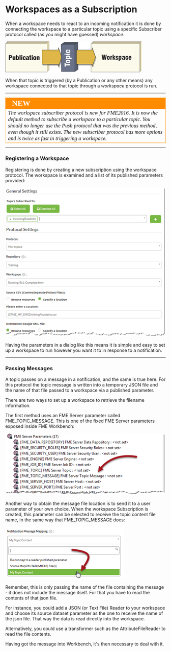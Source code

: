 # Workspaces as a Subscription #

When a workspace needs to react to an incoming notification it is done by connecting the workspace to a particular topic using a specific Subscriber protocol called (as you might have guessed) *workspace*. 

![](./Images/Img4.31.WorkspaceSubscriber.png)

When that topic is triggered (by a Publication or any other means) any workspace connected to that topic through a *workspace* protocol is run.

---

<!--New Section--> 

<table style="border-spacing: 0px">
<tr>
<td style="vertical-align:middle;background-color:darkorange;border: 2px solid darkorange">
<i class="fa fa-bolt fa-lg fa-pull-left fa-fw" style="color:white;padding-right: 12px;vertical-align:text-top"></i>
<span style="color:white;font-size:x-large;font-weight: bold;font-family:serif">NEW</span>
</td>
</tr>

<tr>
<td style="border: 1px solid darkorange">
<span style="font-family:serif; font-style:italic; font-size:larger">
The workspace subscriber protocol is new for FME2016. It is now the default method to subscribe a workspace to a particular topic. You should no longer use the Push protocol that was the previous method, even though it still exists. The new subscriber protocol has more options and is twice as fast in triggering a workspace. 
</span>
</td>
</tr>
</table>

---

### Registering a Workspace ###

Registering is done by creating a new subscription using the workspace protocol. The workspace is examined and a list of its published parameters provided:

![](./Images/Img4.16.WorkspaceSubscriberParameters.png)

Having the parameters in a dialog like this means it is simple and easy to set up a workspace to run however you want it to in response to a notification.

---

### Passing Messages ###

A topic passes on a message in a notification, and the same is true here. For this protocol the topic message is written into a temporary JSON file and the name of that file passed to a workspace via a published parameter.

There are two ways to set up a workspace to retrieve the filename information.

The first method uses an FME Server parameter called FME&#95;TOPIC&#95;MESSAGE. This is one of the fixed FME Server parameters exposed inside FME Workbench:

![](./Images/Img4.18.FMEServerTopicMessageParameter.png)

Another way to obtain the message file location is to send it to a user parameter of your own choice. When the workspace Subscription is created, this parameter can be selected to receive the topic content file name, in the same way that FME&#95;TOPIC&#95;MESSAGE does:

![](./Images/Img4.19.WorkspaceTopicFileParameterSelection.png)

Remember, this is only passing the name of the file containing the message - it does not include the message itself. For that you have to read the contents of that json file. 

For instance, you could add a JSON (or Text File) Reader to your workspace and choose its source dataset parameter as the one to receive the name of the json file. That way the data is read directly into the workspace.

Alternatively, you could use a transformer such as the AttributeFileReader to read the file contents.

Having got the message into Workbench, it's then necessary to deal with it.